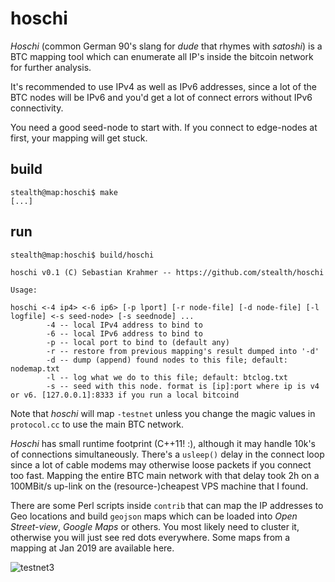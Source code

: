 hoschi
======

*Hoschi* (common German 90's slang for *dude* that rhymes with *satoshi*) is
a BTC mapping tool which can enumerate all IP's inside the bitcoin network
for further analysis.

It's recommended to use IPv4 as well as IPv6 addresses, since a lot of the
BTC nodes will be IPv6 and you'd get a lot of connect errors without IPv6
connectivity.

You need a good seed-node to start with. If you connect to edge-nodes at
first, your mapping will get stuck.

build
-----

```
stealth@map:hoschi$ make
[...]

```


run
---

```
stealth@map:hoschi$ build/hoschi

hoschi v0.1 (C) Sebastian Krahmer -- https://github.com/stealth/hoschi

Usage:

hoschi <-4 ip4> <-6 ip6> [-p lport] [-r node-file] [-d node-file] [-l logfile] <-s seed-node> [-s seednode] ...
        -4 -- local IPv4 address to bind to
        -6 -- local IPv6 address to bind to
        -p -- local port to bind to (default any)
        -r -- restore from previous mapping's result dumped into '-d'
        -d -- dump (append) found nodes to this file; default: nodemap.txt
        -l -- log what we do to this file; default: btclog.txt
        -s -- seed with this node. format is [ip]:port where ip is v4 or v6. [127.0.0.1]:8333 if you run a local bitcoind

```

Note that *hoschi* will map `-testnet` unless you change the magic values in
`protocol.cc` to use the main BTC network.

*Hoschi* has small runtime footprint (C++11! :), although it may handle 10k's
of connections simultaneously. There's a `usleep()` delay in the connect loop
since a lot of cable modems may otherwise loose packets if you connect too
fast. Mapping the entire BTC main network with that delay took 2h on a
100MBit/s up-link on the (resource-)cheapest VPS machine that I found.

There are some Perl scripts inside `contrib` that can map the IP addresses to
Geo locations and build `geojson` maps which can be loaded into
*Open Street-view*, *Google Maps* or others. You most likely need to cluster
it, otherwise you will just see red dots everywhere. Some maps from a mapping
at Jan 2019 are available here.

![testnet3](https://embed.github.com/view/geojson/stealth/hoschi/master/testnet3.geojson)

